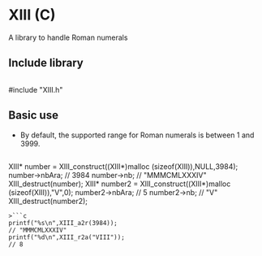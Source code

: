 # XIII (C)
A library to handle Roman numerals

## Include library
>```c
#include "XIII.h"

## Basic use

* By default, the supported range for Roman numerals is between 1 and 3999.

>```c
XIII* number = XIII_construct((XIII*)malloc (sizeof(XIII)),NULL,3984);
number->nbAra;                                                          // 3984
number->nb;                                                             // "MMMCMLXXXIV"
XIII_destruct(number);
XIII* number2 = XIII_construct((XIII*)malloc (sizeof(XIII)),"V",0);
number2->nbAra;                                                          // 5
number2->nb;                                                             // "V"
XIII_destruct(number2);
```
>```c
printf("%s\n",XIII_a2r(3984));                                          // "MMMCMLXXXIV"
printf("%d\n",XIII_r2a("VIII"));                                        // 8
